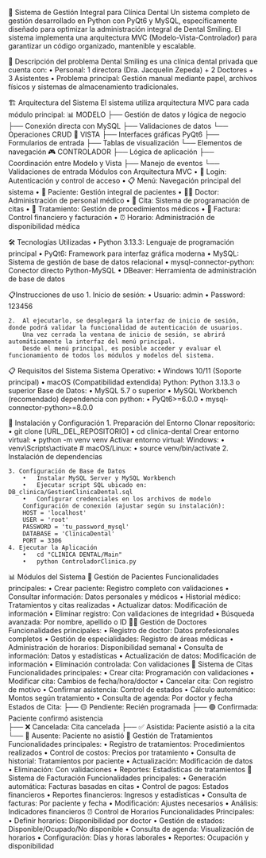 🦷 Sistema de Gestión Integral para Clínica Dental
    Un sistema completo de gestión desarrollado en Python con PyQt6 y MySQL, específicamente diseñado para optimizar la administración integral de Dental Smiling.
    El sistema implementa una arquitectura MVC (Modelo-Vista-Controlador) para garantizar un código organizado, mantenible y escalable.

🏥 Descripción del problema
    Dental Smiling es una clínica dental privada que cuenta con:
    •	Personal: 1 directora (Dra. Jacquelin Zepeda) + 2 Doctores + 3 Asistentes
    •	Problema principal: Gestión manual mediante papel, archivos físicos y sistemas de almacenamiento tradicionales.

🏗 Arquitectura del Sistema
    El sistema utiliza arquitectura MVC para cada módulo principal:
        📊 MODELO 
        ├── Gestión de datos y lógica de negocio
        ├── Conexión directa con MySQL
        ├── Validaciones de datos
        └── Operaciones CRUD
        👀 VISTA 
        ├── Interfaces gráficas PyQt6
        ├── Formularios de entrada
        ├── Tablas de visualización
        └── Elementos de navegación
        🎮 CONTROLADOR 
        ├── Lógica de aplicación
        ├── Coordinación entre Modelo y Vista
        ├── Manejo de eventos
        └── Validaciones de entrada
    Módulos con Arquitectura MVC
    •	🔐 Login: Autenticación y control de acceso
    •	📋 Menú: Navegación principal del sistema
    •	👤 Paciente: Gestión integral de pacientes
    •	👨‍⚕️ Doctor: Administración de personal médico
    •	📅 Cita: Sistema de programación de citas
    •	💊 Tratamiento: Gestión de procedimientos médicos
    •	🧾 Factura: Control financiero y facturación
    •	⏰ Horario: Administración de disponibilidad médica

🛠 Tecnologías Utilizadas
    •	Python 3.13.3: Lenguaje de programación principal
    •	PyQt6: Framework para interfaz gráfica moderna
    •	MySQL: Sistema de gestión de base de datos relacional
    •	mysql-connector-python: Conector directo Python-MySQL
    •	DBeaver: Herramienta de administración de base de datos

📋Instrucciones de uso
    1.	Inicio de sesión: 
        •	Usuario: admin
        •	Password: 123456

    2.	Al ejecutarlo, se desplegará la interfaz de inicio de sesión, donde podrá validar la funcionalidad de autenticación de usuarios.
        Una vez cerrada la ventana de inicio de sesión, se abrirá automáticamente la interfaz del menú principal.
        Desde el menú principal, es posible acceder y evaluar el funcionamiento de todos los módulos y modelos del sistema.

📋 Requisitos del Sistema
    Sistema Operativo: 
        •	Windows 10/11 (Soporte principal)
        •	macOS (Compatibilidad extendida)
        Python: Python 3.13.3 o superior
    Base de Datos:
        •	MySQL 5.7 o superior
        •	MySQL Workbench (recomendado)
    dependencia con python: 
        •	PyQt6>=6.0.0
        •	mysql-connector-python>=8.0.0

🚀 Instalación y Configuración
    1. Preparación del Entorno
        Clonar repositorio:
        •	git clone [URL_DEL_REPOSITORIO]
        •	cd clinica-dental
        Crear entorno virtual:
        •	python -m venv venv
        Activar entorno virtual:
        Windows:
        •	venv\Scripts\activate
        # macOS/Linux:
        •	source venv/bin/activate
    2. Instalación de dependencias
        
    3. Configuración de Base de Datos
        •	Instalar MySQL Server y MySQL Workbench
        •	Ejecutar script SQL ubicado en: DB_clinica/GestionClinicaDental.sql
        •	Configurar credenciales en los archivos de modelo
        Configuración de conexión (ajustar según su instalación):
        HOST = 'localhost'
        USER = 'root'  
        PASSWORD = 'tu_password_mysql'
        DATABASE = 'ClinicaDental'
        PORT = 3306
    4. Ejecutar la Aplicación
        •	cd "CLINICA DENTAL/Main"
        •	python ControladorClinica.py

📊 Módulos del Sistema
    👤 Gestión de Pacientes
        Funcionalidades principales:
        •	Crear paciente: Registro completo con validaciones
        •	 Consultar información: Datos personales y médicos
        •	Historial médico: Tratamientos y citas realizadas
        •	Actualizar datos: Modificación de información
        •	Eliminar registro: Con validaciones de integridad
        •	 Búsqueda avanzada: Por nombre, apellido o ID
    👨‍⚕️ Gestión de Doctores
        Funcionalidades principales:
        •	Registro de doctor: Datos profesionales completos
        •	Gestión de especialidades: Registro de áreas médicas
        •	 Administración de horarios: Disponibilidad semanal
        •	Consulta de información: Datos y estadísticas
        •	Actualización de datos: Modificación de información
        •	Eliminación controlada: Con validaciones
    📅 Sistema de Citas
        Funcionalidades principales:
        •	Crear cita: Programación con validaciones
        •	Modificar cita: Cambios de fecha/hora/doctor
        •	 Cancelar cita: Con registro de motivo
        •	Confirmar asistencia: Control de estados
        •	Cálculo automático: Montos según tratamiento
        •	Consulta de agenda: Por doctor y fecha
        Estados de Cita:
            ├── 🟡 Pendiente: Recién programada
            ├── 🟢 Confirmada: Paciente confirmó asistencia  
            ├── ❌ Cancelada: Cita cancelada
            ├── ✅ Asistida: Paciente asistió a la cita
            └── 🔴 Ausente: Paciente no asistió 
    💊 Gestión de Tratamientos
        Funcionalidades principales:
        •	Registro de tratamientos: Procedimientos realizados
        •	Control de costos: Precios por tratamiento
        •	 Consulta de historial: Tratamientos por paciente
        •	Actualización: Modificación de datos
        •	Eliminación: Con validaciones
        •	Reportes: Estadísticas de tratamientos
    🧾 Sistema de Facturación
        Funcionalidades principales:
        •	Generación automática: Facturas basadas en citas
        •	Control de pagos: Estados financieros
        •	Reportes financieros: Ingresos y estadísticas
        •	Consulta de facturas: Por paciente y fecha
        •	Modificación: Ajustes necesarios
        •	Análisis: Indicadores financieros
    ⏰ Control de Horarios
        Funcionalidades Principales:
        •	Definir horarios: Disponibilidad por doctor
        •	Gestión de estados: Disponible/Ocupado/No disponible
        •	Consulta de agenda: Visualización de horarios
        •	Configuración: Días y horas laborales
        •	Reportes: Ocupación y disponibilidad



